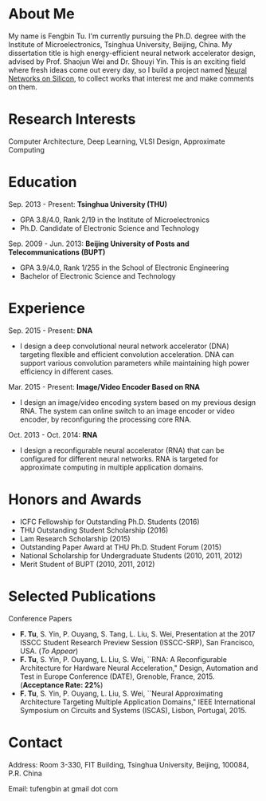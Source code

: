 # About Me
My name is Fengbin Tu. I'm currently pursuing the Ph.D. degree with the Institute of Microelectronics, Tsinghua University, Beijing, China. My dissertation title is high energy-efficient neural network accelerator design, advised by Prof. Shaojun Wei and Dr. Shouyi Yin. This is an exciting field where fresh ideas come out every day, so I build a project named [Neural Networks on Silicon](https://github.com/fengbintu/Neural-Networks-on-Silicon), to collect works that interest me and make comments on them.

# Research Interests
Computer Architecture, Deep Learning, VLSI Design, Approximate Computing

# Education
Sep. 2013 - Present: **Tsinghua University (THU)**
* GPA 3.8/4.0, Rank 2/19 in the Institute of Microelectronics
* Ph.D. Candidate of Electronic Science and Technology

Sep. 2009 - Jun. 2013: **Beijing University of Posts and Telecommunications (BUPT)**
* GPA 3.9/4.0, Rank 1/255 in the School of Electronic Engineering
* Bachelor of Electronic Science and Technology 

# Experience
Sep. 2015 - Present: **DNA**
* I design a deep convolutional neural network accelerator (DNA) targeting flexible and efficient convolution acceleration. DNA can support various convolution parameters while maintaining high power efficiency in different cases.

Mar. 2015 - Present: **Image/Video Encoder Based on RNA**
* I design an image/video encoding system based on my previous design RNA. The system can online switch to an image encoder or video encoder, by reconfiguring the processing core RNA.

Oct. 2013 - Oct. 2014: **RNA**
* I design a reconfigurable neural accelerator (RNA) that can be configured for different neural networks. RNA is targeted for approximate computing in multiple application domains.

# Honors and Awards
* ICFC Fellowship for Outstanding Ph.D. Students (2016)
* THU Outstanding Student Scholarship (2016)
* Lam Research Scholarship (2015)
* Outstanding Paper Award at THU Ph.D. Student Forum (2015)
* National Scholarship for Undergraduate Students (2010, 2011, 2012)
* Merit Student of BUPT (2010, 2011, 2012) 

# Selected Publications
Conference Papers
* **F. Tu**, S. Yin, P. Ouyang, S. Tang, L. Liu, S. Wei, Presentation at the 2017 ISSCC Student Research Preview Session (ISSCC-SRP), San Francisco, USA. (_To Appear_)
* **F. Tu**, S. Yin, P. Ouyang, L. Liu, S. Wei, ``RNA: A Reconfigurable Architecture for Hardware Neural Acceleration," Design, Automation and Test in Europe Conference (DATE), Grenoble, France, 2015. (**Acceptance Rate: 22%**)
* **F. Tu**, S. Yin, P. Ouyang, L. Liu, S. Wei, ``Neural Approximating Architecture  Targeting Multiple Application Domains," IEEE International Symposium on Circuits and Systems (ISCAS), Lisbon, Portugal, 2015.

# Contact
Address: Room 3-330, FIT Building, Tsinghua University, Beijing, 100084, P.R. China

Email: tufengbin at gmail dot com